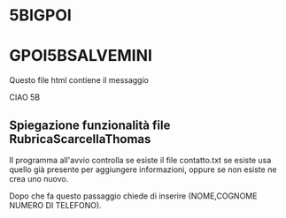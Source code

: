 # 5BIGPOI
<h1>GPOI5BSALVEMINI</h1>
<p>Questo file html contiene il messaggio</p>
CIAO 5B
<h2>Spiegazione funzionalità file RubricaScarcellaThomas</h2>
<p>Il programma all'avvio controlla se esiste il file contatto.txt se esiste usa quello già presente per aggiungere informazioni, oppure se non esiste ne crea uno nuovo.</p>
<p>Dopo che fa questo passaggio chiede di inserire (NOME,COGNOME NUMERO DI TELEFONO).</p>
